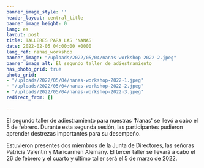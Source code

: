 ```yaml
---
banner_image_style: ''
header_layout: central_title
banner_image_height: 0
lang: es
layout: post
title: TALLERES PARA LAS 'NANAS'
date: 2022-02-05 04:00:00 +0000
lang_ref: nanas_workshop
banner_image: "/uploads/2022/05/04/nanas-workshop-2022-2.jpeg"
banner_image_alt: El segundo taller de adiestramiento
has_photo_grid: true
photo_grid:
- "/uploads/2022/05/04/nanas-workshop-2022-1.jpeg"
- "/uploads/2022/05/04/nanas-workshop-2022-2.jpeg"
- "/uploads/2022/05/04/nanas-workshop-2022-3.jpeg"
redirect_from: []

---
```

El segundo taller de adiestramiento para nuestras 'Nanas' se llevó a cabo el 5 de febrero. Durante esta segunda sesión, las participantes pudieron aprender destrezas importantes para su desempeño.

Estuvieron presentes dos miembros de la Junta de Directores, las señoras Patricia Valentin y Maricarmen Alemany. El tercer taller se llevará a cabo el 26 de febrero y el cuarto y último taller será el 5 de marzo de 2022.
